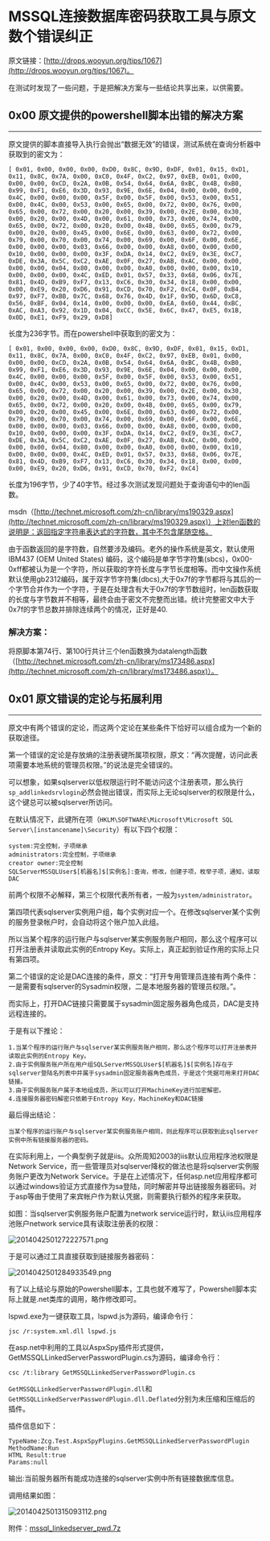 # MSSQL连接数据库密码获取工具与原文数个错误纠正

原文链接：[http://drops.wooyun.org/tips/1067](http://drops.wooyun.org/tips/1067)。

在测试时发现了一些问题，于是把解决方案与一些结论共享出来，以供需要。

0x00 原文提供的powershell脚本出错的解决方案
-----------------------------

* * *

原文提供的脚本直接导入执行会抛出“数据无效”的错误，测试系统在查询分析器中获取到的密文为：

```
[ 0x01, 0x00, 0x00, 0x00, 0xD0, 0x8C, 0x9D, 0xDF, 0x01, 0x15, 0xD1, 0x11, 0x8C, 0x7A, 0x00, 0xC0, 0x4F, 0xC2, 0x97, 0xEB, 0x01, 0x00, 0x00, 0x00, 0xCD, 0x2A, 0x0B, 0x54, 0x64, 0x6A, 0xBC, 0x4B, 0xB0, 0x99, 0xF1, 0xE6, 0x3D, 0x93, 0x9E, 0x6E, 0x04, 0x00, 0x00, 0x00, 0x4C, 0x00, 0x00, 0x00, 0x5F, 0x00, 0x5F, 0x00, 0x53, 0x00, 0x51, 0x00, 0x4C, 0x00, 0x53, 0x00, 0x65, 0x00, 0x72, 0x00, 0x76, 0x00, 0x65, 0x00, 0x72, 0x00, 0x20, 0x00, 0x39, 0x00, 0x2E, 0x00, 0x30, 0x00, 0x20, 0x00, 0x4D, 0x00, 0x61, 0x00, 0x73, 0x00, 0x74, 0x00, 0x65, 0x00, 0x72, 0x00, 0x20, 0x00, 0x4B, 0x00, 0x65, 0x00, 0x79, 0x00, 0x20, 0x00, 0x45, 0x00, 0x6E, 0x00, 0x63, 0x00, 0x72, 0x00, 0x79, 0x00, 0x70, 0x00, 0x74, 0x00, 0x69, 0x00, 0x6F, 0x00, 0x6E, 0x00, 0x00, 0x00, 0x03, 0x66, 0x00, 0x00, 0xA8, 0x00, 0x00, 0x00, 0x10, 0x00, 0x00, 0x00, 0x3F, 0xDA, 0x14, 0xC2, 0xE9, 0x3E, 0xC7, 0xDE, 0x3A, 0x5C, 0xC2, 0xAE, 0x0F, 0x27, 0xAB, 0xAC, 0x00, 0x00, 0x00, 0x00, 0x04, 0x80, 0x00, 0x00, 0xA0, 0x00, 0x00, 0x00, 0x10, 0x00, 0x00, 0x00, 0x4C, 0xED, 0x01, 0x57, 0x33, 0x68, 0x06, 0x7E, 0x81, 0x4D, 0xB9, 0xF7, 0x13, 0xC6, 0x30, 0x34, 0x18, 0x00, 0x00, 0x00, 0xE9, 0x20, 0xD6, 0x91, 0xCD, 0x70, 0xF2, 0xC4, 0x0F, 0xB4, 0x97, 0xF7, 0xBB, 0x7C, 0x68, 0x76, 0x4D, 0x1F, 0x9D, 0x6D, 0xC8, 0x56, 0xBF, 0x04, 0x14, 0x00, 0x00, 0x00, 0xEA, 0x60, 0x44, 0xBC, 0xAC, 0xA3, 0x92, 0x1D, 0x04, 0xCC, 0x5E, 0x6C, 0x47, 0xE5, 0x1B, 0x0D, 0xE1, 0xF9, 0x29, 0xD8]

```

长度为236字节。而在powershell中获取到的密文为：

```
[ 0x01, 0x00, 0x00, 0x00, 0xD0, 0x8C, 0x9D, 0xDF, 0x01, 0x15, 0xD1, 0x11, 0x8C, 0x7A, 0x00, 0xC0, 0x4F, 0xC2, 0x97, 0xEB, 0x01, 0x00, 0x00, 0x00, 0xCD, 0x2A, 0x0B, 0x54, 0x64, 0x6A, 0xBC, 0x4B, 0xB0, 0x99, 0xF1, 0xE6, 0x3D, 0x93, 0x9E, 0x6E, 0x04, 0x00, 0x00, 0x00, 0x4C, 0x00, 0x00, 0x00, 0x5F, 0x00, 0x5F, 0x00, 0x53, 0x00, 0x51, 0x00, 0x4C, 0x00, 0x53, 0x00, 0x65, 0x00, 0x72, 0x00, 0x76, 0x00, 0x65, 0x00, 0x72, 0x00, 0x20, 0x00, 0x39, 0x00, 0x2E, 0x00, 0x30, 0x00, 0x20, 0x00, 0x4D, 0x00, 0x61, 0x00, 0x73, 0x00, 0x74, 0x00, 0x65, 0x00, 0x72, 0x00, 0x20, 0x00, 0x4B, 0x00, 0x65, 0x00, 0x79, 0x00, 0x20, 0x00, 0x45, 0x00, 0x6E, 0x00, 0x63, 0x00, 0x72, 0x00, 0x79, 0x00, 0x70, 0x00, 0x74, 0x00, 0x69, 0x00, 0x6F, 0x00, 0x6E, 0x00, 0x00, 0x00, 0x03, 0x66, 0x00, 0x00, 0xA8, 0x00, 0x00, 0x00, 0x10, 0x00, 0x00, 0x00, 0x3F, 0xDA, 0x14, 0xC2, 0xE9, 0x3E, 0xC7, 0xDE, 0x3A, 0x5C, 0xC2, 0xAE, 0x0F, 0x27, 0xAB, 0xAC, 0x00, 0x00, 0x00, 0x00, 0x04, 0x80, 0x00, 0x00, 0xA0, 0x00, 0x00, 0x00, 0x10, 0x00, 0x00, 0x00, 0x4C, 0xED, 0x01, 0x57, 0x33, 0x68, 0x06, 0x7E, 0x81, 0x4D, 0xB9, 0xF7, 0x13, 0xC6, 0x30, 0x34, 0x18, 0x00, 0x00, 0x00, 0xE9, 0x20, 0xD6, 0x91, 0xCD, 0x70, 0xF2, 0xC4] 

```

长度为196字节，少了40字节。经过多次测试发现问题处于查询语句中的len函数。

msdn（[http://technet.microsoft.com/zh-cn/library/ms190329.aspx](http://technet.microsoft.com/zh-cn/library/ms190329.aspx)）上对len函数的说明是：返回指定字符串表达式的字符数，其中不包含尾随空格。

由于函数返回的是字符数，自然要涉及编码。老外的操作系统是英文，默认使用IBM437 (OEM United States) 编码，这个编码是单字节字符集(sbcs)，0x00-0xff都被认为是一个字符，所以获取的字符长度与字节长度相等。而中文操作系统默认使用gb2312编码，属于双字节字符集(dbcs),大于0x7f的字节都将与其后的一个字节合并作为一个字符，于是在处理含有大于0x7f的字节数组时，len函数获取的长度与字节数并不相等，最终会由于密文不完整而出错。统计完整密文中大于0x7f的字节总数并排除连续两个的情况，正好是40.

### 解决方案：

将原脚本第74行、第100行共计三个len函数换为datalength函数（[http://technet.microsoft.com/zh-cn/library/ms173486.aspx](http://technet.microsoft.com/zh-cn/library/ms173486.aspx)）。

0x01 原文错误的定论与拓展利用
-----------------

* * *

原文中有两个错误的定论，而这两个定论在某些条件下恰好可以组合成为一个新的获取途径。

第一个错误的定论是存放熵的注册表键所属项权限，原文：“再次提醒，访问此表项需要本地系统的管理员权限。”的说法是完全错误的。

可以想象，如果sqlserver以低权限运行时不能访问这个注册表项，那么执行`sp_addlinkedsrvlogin`必然会抛出错误，而实际上无论sqlserver的权限是什么，这个键总可以被sqlserver所访问。

在默认情况下，此键所在项（`HKLM\SOFTWARE\Microsoft\Microsoft SQL Server\[instancename]\Security`）有以下四个权限：

```
system:完全控制，子项继承
administrators:完全控制，子项继承
creator owner:完全控制
SQLServerMSSQLUser$[机器名]$[实例名]:查询，修改，创建子项，枚举子项，通知，读取DAC  

```

前两个权限不必解释，第三个权限代表所有者，一般为`system/administrator`。

第四项代表sqlserver实例用户组，每个实例对应一个。在修改sqlserver某个实例的服务登录帐户时，会自动将这个账户加入此组。

所以当某个程序的运行账户与sqlserver某实例服务账户相同，那么这个程序可以打开注册表并读取此实例的Entropy Key。实际上，真正起到验证作用的实际上只有第四项。

第二个错误的定论是DAC连接的条件，原文：“打开专用管理员连接有两个条件：一是需要有sqlserver的Sysadmin权限，二是本地服务器的管理员权限。”。

而实际上，打开DAC链接只需要属于sysadmin固定服务器角色成员，DAC是支持远程连接的。

于是有以下推论：

```
1.当某个程序的运行账户与sqlserver某实例服务账户相同，那么这个程序可以打开注册表并读取此实例的Entropy Key。  
2.由于实例服务账户所在用户组SQLServerMSSQLUser$[机器名]$[实例名]存在于sqlserver登陆名列表中并属于sysadmin固定服务器角色成员，于是这个凭据可用来打开DAC链接。  
3.由于实例服务账户属于本地组成员，所以可以打开MachineKey进行加密解密。  
4.连接服务器密码解密只依赖于Entropy Key，MachineKey和DAC链接  

```

最后得出结论：

```
当某个程序的运行账户与sqlserver某实例服务账户相同，则此程序可以获取到此sqlserver实例中所有链接服务器的密码。  

```

在实际利用上，一个典型例子就是iis。众所周知2003的iis默认应用程序池权限是Network Service，而一些管理员对sqlserver降权的做法也是将sqlserver实例服务账户更改为Network Service。于是在上述情况下，任何asp.net应用程序都可以通过windows验证方式直接作为sa登陆，同时解密并导出链接服务器密码。对于asp等由于使用了来宾帐户作为默认凭据，则需要执行额外的程序来获取。

如图：当sqlserver实例服务账户配置为network service运行时，默认iis应用程序池账户network service具有读取注册表的权限：

![2014042501272227571.png](http://drops.javaweb.org/uploads/images/f87d66431c1a2403a920d2a88bc6a8995fe0b8e6.jpg)

于是可以通过工具直接获取到链接服务器密码：

![2014042501284933549.png](http://drops.javaweb.org/uploads/images/31fa4263a39f66e800e720819fe32cc28f2358c4.jpg)

有了以上结论与原始的Powershell脚本，工具也就不难写了，Powershell脚本实际上就是.net类库的调用，略作修改即可。

lspwd.exe为一键获取工具，lspwd.js为源码，编译命令行：

```
jsc /r:system.xml.dll lspwd.js

```

在asp.net中利用的工具以AspxSpy插件形式提供，GetMSSQLLinkedServerPasswordPlugin.cs为源码，编译命令行：

```
csc /t:library GetMSSQLLinkedServerPasswordPlugin.cs

```

`GetMSSQLLinkedServerPasswordPlugin.dll`和`GetMSSQLLinkedServerPasswordPlugin.dll.Deflated`分别为未压缩和压缩后的插件。

插件信息如下：

```
TypeName:Zcg.Test.AspxSpyPlugins.GetMSSQLLinkedServerPasswordPlugin
MethodName:Run
HTML Result:true
Params:null

```

输出:当前服务器所有能成功连接的sqlserver实例中所有链接数据库信息。

调用结果如图：

![2014042501315093112.png](http://drops.javaweb.org/uploads/images/1fac67a140f357221576b46191555324ac577313.jpg)

附件：[mssql_linkedserver_pwd.7z](http://static.wooyun.org/20141017/2014101714011650242.7z)